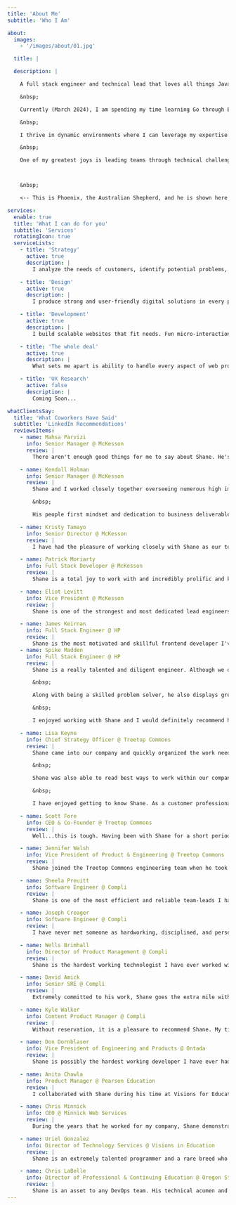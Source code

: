 ```yaml
---
title: 'About Me'
subtitle: 'Who I Am'

about:
  images:
    - '/images/about/01.jpg'

  title: |

  description: |

    A full stack engineer and technical lead that loves all things Javascript with special emphasis on the React (Redux / RTK, React Query, Apollo, NextJS, Astro) and Node ecosystems (Express, GraphQL, NestJS).

    &nbsp;

    Currently (March 2024), I am spending my time learning Go through Educative.io to further my ability to run the full-stack.

    &nbsp;

    I thrive in dynamic environments where I can leverage my expertise to drive impactful change. While I'm open to exploring various sectors, I've discovered a deep passion for both healthcare and education. I'm drawn to these fields because I see them as areas with untapped potential, ripe for innovation and improvement. My goal is to make a significant difference where it matters most.

    &nbsp;

    One of my greatest joys is leading teams through technical challenges. I find fulfillment in mentoring others, paying forward the invaluable guidance I've received throughout my career. I believe in fostering a culture of growth and collaboration, where everyone has the opportunity to thrive and succeed.



    &nbsp;

    <-- This is Phoenix, the Australian Shepherd, and he is shown here to add some life and let you know that he runs the household...

services:
  enable: true
  title: 'What I can do for you'
  subtitle: 'Services'
  rotatingIcon: true
  serviceLists:
    - title: 'Strategy'
      active: true
      description: |
        I analyze the needs of customers, identify potential problems, and provide valuable insights & important future decisions.

    - title: 'Design'
      active: true
      description: |
        I produce strong and user-friendly digital solutions in every project. My design process is about making complex solutions simple.

    - title: 'Development'
      active: true
      description: |
        I build scalable websites that fit needs. Fun micro-interactions, delightful animations and easily maintainable backend.

    - title: 'The whole deal'
      active: true
      description: |
        What sets me apart is ability to handle every aspect of web project, from branding to the implementation of your website.

    - title: 'UX Research'
      active: false
      description: |
        Coming Soon...

whatClientsSay:
  title: 'What Coworkers Have Said'
  subtitle: 'LinkedIn Recommendations'
  reviewsItems:
    - name: Mahsa Parvizi
      info: Senior Manager @ McKesson
      review: |
        There aren't enough good things for me to say about Shane. He's an exemplary developer, architect, colleague, and friend. His passion for his work is evident in the quality of the work that he produces and his unwavering dedication to the people and teams he supports and collaborates with. In my time working with Shane, he not only helped produce new tools from scratch to alleviate significant inefficiencies in our tooling, but also advocated and spoke up for the teams effected so their concerns would be heard and addressed from the top-down. He did not sleep until he helped everyone in the process. I feel incredibly fortunate for being given the opportunity to work with Shane, and know that my sentiments will be shared with whomever is lucky enough to work with him next.

    - name: Kendall Holman
      info: Senior Manager @ McKesson
      review: |
        Shane and I worked closely together overseeing numerous high impact, high priority projects over the last few years. His attention to detail, SME knowledge, and his commitment to excellence are only some of the many qualities he possesses.  

        &nbsp;

        His people first mindset and dedication to business deliverables is unmatched. He delivers on every commitment and goes above and beyond in everything he does - he’s an invaluable asset to any company and I am honored to have had to opportunity to learn beside him.

    - name: Kristy Tamayo
      info: Senior Director @ McKesson
      review: |
        I have had the pleasure of working closely with Shane as our team’s lead architect, and I cannot recommend him highly enough. His passion for his craft is contagious, infusing our team with energy and drive. Beyond his impressive technical skills, Shane stands out for his unwavering dedication to our collective success. What truly sets him apart is his kindness and patience, traits that have fostered a truly supportive and inclusive atmosphere within our team. Even in his own free time, Shane generously offered his expertise to tackle challenges head-on. It’s been a privilege to collaborate with him, and I am confident that anyone fortunate enough to work with Shane will witness firsthand his exceptional talent and character.

    - name: Patrick Moriarty
      info: Full Stack Developer @ McKesson
      review: |
        Shane is a total joy to work with and incredibly prolific and knowledgeable. He made a big impact before I joined (I see his name everywhere in source control) and after I joined he moved on to make a huge impact on our content team. Not only that, but he's generous with his time, reasonable and very funny!

    - name: Eliot Levitt
      info: Vice President @ McKesson
      review: |
        Shane is one of the strongest and most dedicated lead engineers and lead architects I have ever met. He is a talented front-end and back-end developer and design architects of both large-scale and small scale systems. Outside of his technical talents, he stands by his team and is guided not only by an undeterred commitment to understanding and solving for every problem he faces, but by an unwavering dedication to mission. Shane is the kind of employee, co-worker, friend, engineer, and leader who not only delivers on his own commitments but makes every team he works with stronger, more hopeful, and more purposeful for his being there. He will be an asset to any organization.

    - name: James Keirnan
      info: Full Stack Engineer @ HP
      review: |
        Shane is the most motivated and skillful frontend developer I've ever had the pleasure of working with. His ability to take extremely challenging problems in stride, and to orchestrate team members to accomplish goals in a tactful manner is invaluable to any team he's with. Shane's ability to communicate with everyone involved in a software project (stakeholders, other teams, senior and new developers), and his need to seek understanding made working with him fun, informative, and focused. I highly recommend him for any software development position - he will definitely exceed all expectations.
    - name: Spike Madden
      info: Full Stack Engineer @ HP
      review: |
        Shane is a really talented and diligent engineer. Although we only got to work for a short amount of time at HP, I was able to pick up on a lot of React fundamentals with his guidance. 

        &nbsp;

        Along with being a skilled problem solver, he also displays great leadership skills. Within weeks of joining, Shane established himself as a crucial technical lead for the frontend and led a massive refactor effort in modernizing an older React application.

        &nbsp;

        I enjoyed working with Shane and I would definitely recommend him for any software engineering position.

    - name: Lisa Keyne
      info: Chief Strategy Officer @ Treetop Commons
      review: |
        Shane came into our company and quickly organized the work needed to ensure customers had a good, reliable SSO connection. This work was new for our team, and the institutions with which we work have various strategies/platforms. Shane not only works hard to determine what is needed to connect with an institution, but he also provides assistance to those institutions that may not fully understand the process/requirements. He ensures there is good communication throughout the process, answers questions quickly -- and in an efficient, pointed way. 

        &nbsp;

        Shane was also able to read best ways to work within our company to lend support where needed. I enjoyed watching how he came in, observed how things were done, and then jumped in with his invaluable contributions. He organized the work in a way that ensured everyone on the team knew the status of a project at any point, and that we could easily communicate with customers in case of a security incident. This organization will live beyond his time with our company!

        &nbsp;

        I have enjoyed getting to know Shane. As a customer professional from a non-technical world, having Shane on the team gives me confidence that our customers are having technical issues addressed in a professional, timely and helpful way. Shane is collegial, supportive, and willing to do whatever it takes to support those customers, and other members of the team. I appreciated a comment he made when we interviewed him. If he doesn't know the answer, he will search until he finds it -- the question/problem is the challenge he enjoys pursuing. I see that at work in our company, to our benefit. A consummate problem solver, Shane is also a professional, supportive teammate.

    - name: Scott Fore
      info: CEO & Co-Founder @ Treetop Commons
      review: |
        Well...this is tough. Having been with Shane for a short period of time, due to an entire development team layoff, I can only say that he has been an extremely valuable addition to our team. Through no fault of his own our company has been completely reorganized. Shane's position was incredibly represented by this young man. He was an integral part to our development team and fit our culture very well. It is a shame I will no longer be able to take advantage of his wit and his talent. He added an exceptional layer of expertise to our stack. If there is anything I can do to further his advancement I would be most honored to do so. Feel free to contact me and please consider Shane when looking for someone who is not only a tremendous individual, but a great source of technical knowledge, when technical knowledge is required.

    - name: Jennifer Walsh
      info: Vice President of Product & Engineering @ Treetop Commons
      review: |
        Shane joined the Treetop Commons engineering team when he took on a completely new and challengingly complex role of Identity Access Management engineer. His hard work ethic and diligent focus quickly had him navigating the cluttered and obscure identity management and SSO paths that had been sporadically set in the past. In just a month, he was working to clear them up, make more secure and efficient connections, and help all of us - engineers and customers - be more confident and satisfied with our products. Shane also served as point engineer, working directly with our large higher education clients and their IT departments, to integrate our product with their external SSO systems. Customers trusted him and his attentive responses and solutions. Shane’s energy, humor, and curiosity will be sorely missed at Treetop. I highly recommend him to any team driven to forging solutions and serving their customers.

    - name: Sheela Preuitt
      info: Software Engineer @ Compli
      review: |
        Shane is one of the most efficient and reliable team-leads I have worked with. Not only is he decisive and dynamic, he sets a high bar and delivers results. I was impressed with his ability to constantly learn and expand his skill set to contribute effectively to the team. And, of course, his down-to-earth attitude and commitment to get the job done! I have no doubt that Shane will be a valuable asset to any team requiring a member with a “can-do” attitude!

    - name: Joseph Creager
      info: Software Engineer @ Compli
      review: |
        I have never met someone as hardworking, disciplined, and perseverant as Shane. Shane is always willing to take on the most challenging tasks. He salvaged some of our product's most important features when others said it could not be done. It was a great pleasure to work with Shane. We would have been lost without him. I will gladly work with Shane again and I hope we cross paths again in the future.

    - name: Wells Brimhall
      info: Director of Product Management @ Compli
      review: |
        Shane is the hardest working technologist I have ever worked with. He was both the technical lead for our engineering team as well as our senior back-end developer. Our system had its share of growing pains — and I would often find Shane (voluntarily) working late into the night and on weekends to make sure that the system was up and running. He was always willing to do whatever it took to make sure we were always delivering value to our customers. I would welcome the opportunity to work with Shane again!

    - name: David Amick
      info: Senior SRE @ Compli
      review: |
        Extremely committed to his work, Shane goes the extra mile with long hours, hard work, and a drive to fulfill business needs expediently. He's great at turning highly complex business problems into accomplish-able tasks, and seeing them through to solid solutions. Shane is always finding excellent ways to do things, works effortlessly across the entire stack, and always hits his mark. On top of that, he’s a great guy and a joy to work with, anyone would be lucky to have him!

    - name: Kyle Walker
      info: Content Product Manager @ Compli
      review: |
        Without reservation, it is a pleasure to recommend Shane. My time working with Shane was limited, but in that time I realized just how skilled he is. His ability to look at requirements and assess the true nature of those requirements is admirable, but what sets Shane apart is his ability to deliver on those requirements and exceed expectations.

    - name: Don Dornblaser
      info: Vice President of Engineering and Products @ Ontada
      review: |
        Shane is possibly the hardest working developer I have ever had the pleasure to manage. His drive for results, and dedication to our company and team are beyond impressive. He is a proficient PHP developer who has made a profound impact on the quality of our code, and the efficiency of our development workflow. He also maintains a strong customer focus, and is quick to volunteer when there’s work to be done to make our customers happy.

    - name: Anita Chawla
      info: Product Manager @ Pearson Education
      review: |
        I collaborated with Shane during his time at Visions for Education when they were building their business model around GradPoint. I was impressed with his professionalism and engineering creativity. I observed him to complete difficult projects where he used multiple techniques, programming languages, and different web technologies, always keeping abreast of latest technology trends. He is able to navigate easily between technical and business domains while always being focused on solutions and user experience. He is a team player, gets along very easily with his colleagues, and is very personable. He would be an asset to any organization and has my deep professional respect.

    - name: Chris Minnick
      info: CEO @ Minnick Web Services
      review: |
        During the years that he worked for my company, Shane demonstrated great skill as a programmer and a keen ability to manage projects, solve problems, learn new skills, and communicate effectively with clients. Just as importantly, he was a pleasure to work with and was a dependable and invaluable member of the team.

    - name: Uriel Gonzalez
      info: Director of Technology Services @ Visions in Education
      review: |
        Shane is an extremely talented programmer and a rare breed who lives and breathes code. During his time working with Visions in Education, Shane was the lead developer to help us integrate our home grown Student Information System Launchpad to Pearson's Gradpoint product using DLAP, PHP, and SAML technologies. I would highly recommend Shane as a top coder who is fearless when taking on new technologies head on.

    - name: Chris LaBelle
      info: Director of Professional & Continuing Education @ Oregon State University
      review: |
        Shane is an asset to any DevOps team. His technical acumen and professional commitment are both impressive. During his time at OSU, he was able to support our unit with an enterprise-level identity management initiative while also improving our unit's back-end technical infrastructure. In addition to his technical contributions, Shane was a trusted member of my leadership team whose input had significant influence on our day-to-day operations.
---
```

